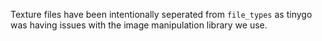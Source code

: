 Texture files have been intentionally seperated from `file_types` as tinygo was having issues with the image manipulation library we use. 